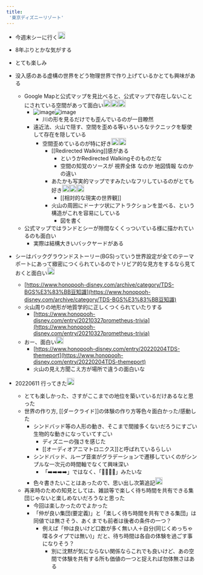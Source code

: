 ```yaml
---
title:
 '東京ディズニーリゾート'
---
```


- 今週末シーに行く<img src='https://scrapbox.io/api/pages/blu3mo-public/blu3mo/icon' alt='blu3mo.icon' height="19.5"/>

- 8年ぶりとかな気がする
- とても楽しみ
- 没入感のある虚構の世界をどう物理世界で作り上げているかとても興味がある
    - Google Mapと公式マップを見比べると、公式マップで存在しないことにされている空間があって面白い<img src='https://scrapbox.io/api/pages/blu3mo-public/blu3mo/icon' alt='blu3mo.icon' height="19.5"/><img src='https://scrapbox.io/api/pages/blu3mo-public/blu3mo/icon' alt='blu3mo.icon' height="19.5"/><img src='https://scrapbox.io/api/pages/blu3mo-public/blu3mo/icon' alt='blu3mo.icon' height="19.5"/>
        - ![image](https://gyazo.com/77bac616acfc56f76c84f5a5d30488c3/thumb/1000)![image](https://gyazo.com/4c6abc726ae391d04a1e23d11a55e7cc/thumb/1000)
            - 川の形を見るだけでも歪んでいるのが一目瞭然
        - 遠近法、火山で隠す、空間を歪める等いろいろなテクニックを駆使して存在を隠している
            - 空間歪めているのが特に好き<img src='https://scrapbox.io/api/pages/blu3mo-public/blu3mo/icon' alt='blu3mo.icon' height="19.5"/><img src='https://scrapbox.io/api/pages/blu3mo-public/blu3mo/icon' alt='blu3mo.icon' height="19.5"/>
                - [[Redirected Walking]]感がある
                    - というかRedirected Walkingそのものだな
                    - 空間の知覚のソースが 視界全体 なのか 地図情報 なのかの違い
                - あたかも写実的マップですみたいなフリしているのがとても好き<img src='https://scrapbox.io/api/pages/blu3mo-public/blu3mo/icon' alt='blu3mo.icon' height="19.5"/><img src='https://scrapbox.io/api/pages/blu3mo-public/blu3mo/icon' alt='blu3mo.icon' height="19.5"/><img src='https://scrapbox.io/api/pages/blu3mo-public/blu3mo/icon' alt='blu3mo.icon' height="19.5"/>
                    - [[相対的な現実の世界観]]
                - 火山の周囲にドーナツ状にアトラクションを並べる、という構造がこれを容易にしている
                    - 図を書く
    - 公式マップではランドとシーが隙間なくくっついている様に描かれているのも面白い
        - 実際は結構大きいバックヤードがある

- シーはバックグラウンドストーリー(BGS)っていう世界設定が全てのテーマポートにあって緻密につくられているのでトリビア的な見方をするなら見ておくと面白い<img src='https://scrapbox.io/api/pages/blu3mo-public/axokxi/icon' alt='axokxi.icon' height="19.5"/>
    - [https://www.honopooh-disney.com/archive/category/TDS-BGS%E3%83%BB豆知識](https://www.honopooh-disney.com/archive/category/TDS-BGS%E3%83%BB豆知識)
    - 火山周りの地形が地質学的に正しくつくられていたりする
        - [https://www.honopooh-disney.com/entry/20210327prometheus-trivia](https://www.honopooh-disney.com/entry/20210327prometheus-trivia)
    - おー、面白い<img src='https://scrapbox.io/api/pages/blu3mo-public/blu3mo/icon' alt='blu3mo.icon' height="19.5"/>
        - [https://www.honopooh-disney.com/entry/20220204TDS-themeport](https://www.honopooh-disney.com/entry/20220204TDS-themeport)
        - 火山の見え方聞こえ方が場所で違うの面白いな

- 20220611 行ってきた<img src='https://scrapbox.io/api/pages/blu3mo-public/blu3mo/icon' alt='blu3mo.icon' height="19.5"/>
    - とても楽しかった、さすがここまでの地位を築いているだけあるなと思った
    - 世界の作り方, [[ダークライド]]の体験の作り方等色々面白かった/感動した
        - シンドバッド等の人形の動き、そこまで間接多くないだろうにすごい生物的な動きになっていてすごい
            - ディズニーの強さを感じた
            - [[オーディオアニマトロニクス]]と呼ばれているらしい
        - シンドバッド、ループ音楽がグラデーションで遷移していくのがシンプルな一次元の時間軸でなくて興味深い
            - 「➡️➡️➡️➡️」ではなく、「🔄🔄🔄🔄」みたいな
        - 色々書きたいことはあったので、思い出し次第追記<img src='https://scrapbox.io/api/pages/blu3mo-public/blu3mo/icon' alt='blu3mo.icon' height="19.5"/>
    - 再来時のための知見としては、雑談等で楽しく待ち時間を共有できる集団じゃないと楽しめないだろうなと思った
        - 今回は楽しかったのでよかった
        - 「仲が良い集団(要定義)」と「楽しく待ち時間を共有できる集団」は同値では無さそう、あくまでも前者は後者の条件の一つ？
            - 例えば「仲は良いけど口数が多く無い人＋自分(同じくめっちゃ喋るタイプでは無い)」だと、待ち時間は各自の体験を過ごす事になりそう？
                - 別に沈黙が気にならない関係ならこれでも良いけど、あの空間で体験を共有する所も価値の一つと捉えれば勿体無さはある